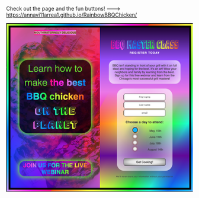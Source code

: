 Check out the page and the fun buttons! ---> https://annavi11arrea1.github.io/RainbowBBQChicken/

<img src="RainbowBBQchicken.jpg">
